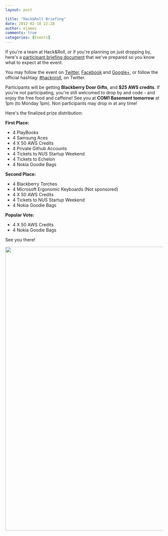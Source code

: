 ```yaml
---
layout: post

title: "Hack&Roll Briefing"
date: 2012-02-18 22:28
author: ejames
comments: true
categories: [Events]
---
```

If you're a team at Hack&amp;Roll, or if you're planning on just dropping by, here's a <a href="http://nushackers.org/wp-content/uploads/2012/01/HackRollBriefing.pdf">participant briefing document</a> that we've prepared so you know what to expect at the event.

You may follow the event on <a href="https://twitter.com/nushackers">Twitter</a>, <a href="http://www.facebook.com/pages/NUS-Hackers/164904410234667">Facebook</a> and <a href="https://plus.google.com/116062151863023912691/posts">Google+</a>, or follow the official hashtag: <a href="https://twitter.com/#!/search/%23hacknroll">#hacknroll</a>, on Twitter.

Participants will be getting <strong>Blackberry Door Gifts</strong>, and <strong>$25 AWS credits</strong>. If you're not participating, you're still welcomed to drop by and code - and enjoy the free food and caffeine! See you at <strong>COM1 Basement tomorrow</strong> at 1pm (to Monday 1pm). Non participants may drop in at any time!

Here's the finalized prize distribution:

<strong>First Place:</strong>
<ul>
	<li>4 PlayBooks</li>
	<li>4 Samsung Aces</li>
	<li>4 X 50 AWS Credits</li>
	<li>4 Private Github Accounts</li>
	<li>4 Tickets to NUS Startup Weekend</li>
	<li>4 Tickets to Echelon</li>
	<li>4 Nokia Goodie Bags</li>
</ul>
<strong>Second Place:</strong>
<ul>
	<li>4 Blackberry Torches</li>
	<li>4 Microsoft Ergonomic Keyboards (Not sponsored)</li>
	<li>4 X 50 AWS Credits</li>
	<li>4 Tickets to NUS Startup Weekend</li>
	<li>4 Nokia Goodie Bags</li>
</ul>
<strong>Popular Vote:</strong>
<ul>
	<li>4 X 50 AWS Credits</li>
	<li>4 Nokia Goodie Bags</li>
</ul>

See you there!

<a href="http://nushackers.org/wp-content/uploads/2012/02/hacknrollposterthird.jpg"><img src="http://nushackers.org/wp-content/uploads/2012/02/hacknrollposterthird-724x1024.jpg" alt="" title="hacknrollposterthird" width="640" height="905" class="alignleft size-large wp-image-2215" /></a>
